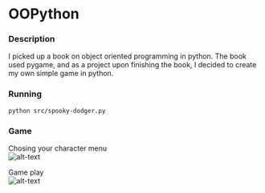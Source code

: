 # OOPython

### Description

I picked up a book on object oriented programming in python. The book used pygame, and as a project upon finishing the book, I decided to create my own simple game in python.

### Running

`python src/spooky-dodger.py`

### Game

Chosing your character menu  
![alt-text](https://github.com/spencermitton/spooky-dodger/blob/main/readme-images/image1.png)

Game play  
![alt-text](https://github.com/spencermitton/spooky-dodger/blob/main/readme-images/image2.png)